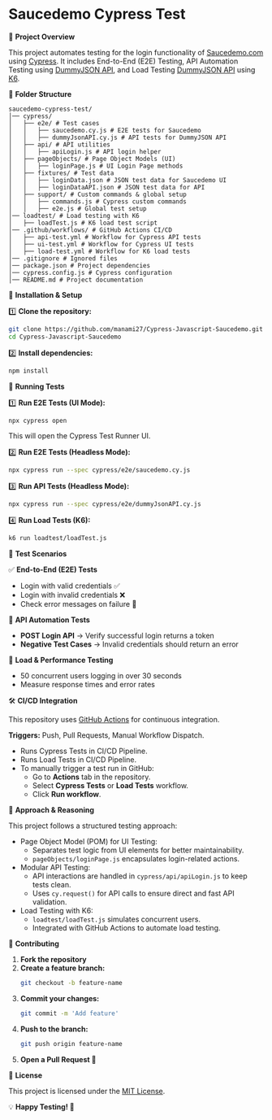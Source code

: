 # Saucedemo Cypress Test

📌 **Project Overview**

This project automates testing for the login functionality of [Saucedemo.com](https://www.saucedemo.com) using [Cypress](https://www.cypress.io/). It includes End-to-End (E2E) Testing, API Automation Testing using [DummyJSON API](https://dummyjson.com/), and Load Testing [DummyJSON API](https://dummyjson.com/) using [K6](https://k6.io/).

📂 **Folder Structure**

```
saucedemo-cypress-test/
│── cypress/
│   ├── e2e/ # Test cases
│   │   ├── saucedemo.cy.js # E2E tests for Saucedemo
│   │   ├── dummyJsonAPI.cy.js # API tests for DummyJSON API
│   ├── api/ # API utilities
│   │   ├── apiLogin.js # API login helper
│   ├── pageObjects/ # Page Object Models (UI)
│   │   ├── loginPage.js # UI Login Page methods
│   ├── fixtures/ # Test data
│   │   ├── loginData.json # JSON test data for Saucedemo UI
│   │   ├── loginDataAPI.json # JSON test data for API
│   ├── support/ # Custom commands & global setup
│   │   ├── commands.js # Cypress custom commands
│   │   ├── e2e.js # Global test setup
│── loadtest/ # Load testing with K6
│   ├── loadTest.js # K6 load test script
│── .github/workflows/ # GitHub Actions CI/CD
│   ├── api-test.yml # Workflow for Cypress API tests
│   ├── ui-test.yml # Workflow for Cypress UI tests
│   ├── load-test.yml # Workflow for K6 load tests
│── .gitignore # Ignored files
│── package.json # Project dependencies
│── cypress.config.js # Cypress configuration
│── README.md # Project documentation

```

🚀 **Installation & Setup**

1️⃣ **Clone the repository:**

```bash
git clone https://github.com/manami27/Cypress-Javascript-Saucedemo.git
cd Cypress-Javascript-Saucedemo
```

2️⃣ **Install dependencies:**

```bash
npm install
```

🧪 **Running Tests**

1️⃣ **Run E2E Tests (UI Mode):**

```bash
npx cypress open
```

This will open the Cypress Test Runner UI.

2️⃣ **Run E2E Tests (Headless Mode):**

```bash
npx cypress run --spec cypress/e2e/saucedemo.cy.js
```

3️⃣ **Run API Tests (Headless Mode):**

```bash
npx cypress run --spec cypress/e2e/dummyJsonAPI.cy.js
```

4️⃣ **Run Load Tests (K6):**

```bash
k6 run loadtest/loadTest.js
```

🧪 **Test Scenarios**

✅ **End-to-End (E2E) Tests**

- Login with valid credentials ✅
- Login with invalid credentials ❌
- Check error messages on failure 🛑

🔗 **API Automation Tests**

- **POST Login API** → Verify successful login returns a token
- **Negative Test Cases** → Invalid credentials should return an error

🚦 **Load & Performance Testing**

- 50 concurrent users logging in over 30 seconds
- Measure response times and error rates

🛠 **CI/CD Integration**

This repository uses [GitHub Actions](https://docs.github.com/en/actions) for continuous integration.

**Triggers:** Push, Pull Requests, Manual Workflow Dispatch.

- Runs Cypress Tests in CI/CD Pipeline.
- Runs Load Tests in CI/CD Pipeline.
- To manually trigger a test run in GitHub:
  - Go to **Actions** tab in the repository.
  - Select **Cypress Tests** or **Load Tests** workflow.
  - Click **Run workflow**.

📄 **Approach & Reasoning**

This project follows a structured testing approach:

- Page Object Model (POM) for UI Testing:
  - Separates test logic from UI elements for better maintainability.
  - ``pageObjects/loginPage.js`` encapsulates login-related actions.
- Modular API Testing:
  - API interactions are handled in ``cypress/api/apiLogin.js`` to keep tests clean.
  - Uses ``cy.request()`` for API calls to ensure direct and fast API validation.
- Load Testing with K6:
  - ``loadtest/loadTest.js`` simulates concurrent users.
  - Integrated with GitHub Actions to automate load testing.

🤝 **Contributing**

1. **Fork the repository**
2. **Create a feature branch:**
   ```bash
   git checkout -b feature-name
   ```
3. **Commit your changes:**
   ```bash
   git commit -m 'Add feature'
   ```
4. **Push to the branch:**
   ```bash
   git push origin feature-name
   ```
5. **Open a Pull Request 🚀**

🐝 **License**

This project is licensed under the [MIT License](LICENSE).

💡 **Happy Testing! 🚀**

